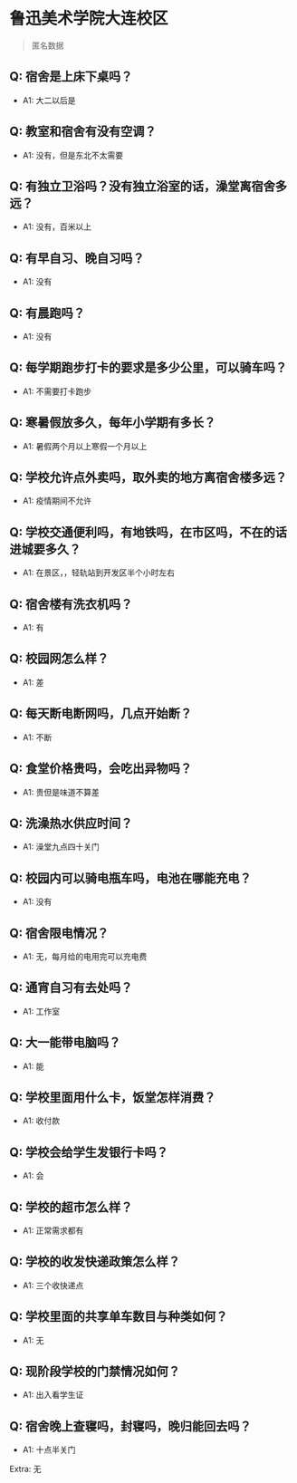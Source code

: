 # 鲁迅美术学院大连校区

> 匿名数据

## Q: 宿舍是上床下桌吗？

- A1: 大二以后是

## Q: 教室和宿舍有没有空调？

- A1: 没有，但是东北不太需要

## Q: 有独立卫浴吗？没有独立浴室的话，澡堂离宿舍多远？

- A1: 没有，百米以上

## Q: 有早自习、晚自习吗？

- A1: 没有

## Q: 有晨跑吗？

- A1: 没有

## Q: 每学期跑步打卡的要求是多少公里，可以骑车吗？

- A1: 不需要打卡跑步

## Q: 寒暑假放多久，每年小学期有多长？

- A1: 暑假两个月以上寒假一个月以上

## Q: 学校允许点外卖吗，取外卖的地方离宿舍楼多远？

- A1: 疫情期间不允许

## Q: 学校交通便利吗，有地铁吗，在市区吗，不在的话进城要多久？

- A1: 在景区，，轻轨站到开发区半个小时左右

## Q: 宿舍楼有洗衣机吗？

- A1: 有

## Q: 校园网怎么样？

- A1: 差

## Q: 每天断电断网吗，几点开始断？

- A1: 不断

## Q: 食堂价格贵吗，会吃出异物吗？

- A1: 贵但是味道不算差

## Q: 洗澡热水供应时间？

- A1: 澡堂九点四十关门

## Q: 校园内可以骑电瓶车吗，电池在哪能充电？

- A1: 没有

## Q: 宿舍限电情况？

- A1: 无，每月给的电用完可以充电费

## Q: 通宵自习有去处吗？

- A1: 工作室

## Q: 大一能带电脑吗？

- A1: 能

## Q: 学校里面用什么卡，饭堂怎样消费？

- A1: 收付款

## Q: 学校会给学生发银行卡吗？

- A1: 会

## Q: 学校的超市怎么样？

- A1: 正常需求都有

## Q: 学校的收发快递政策怎么样？

- A1: 三个收快递点

## Q: 学校里面的共享单车数目与种类如何？

- A1: 无

## Q: 现阶段学校的门禁情况如何？

- A1: 出入看学生证

## Q: 宿舍晚上查寝吗，封寝吗，晚归能回去吗？

- A1: 十点半关门

Extra: 无